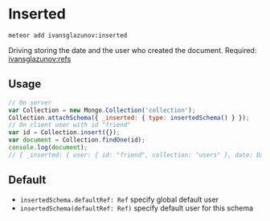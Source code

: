 # Inserted

```
meteor add ivansglazunov:inserted
```

Driving storing the date and the user who created the document.
Required: [ivansglazunov:refs](https://github.com/ivansglazunov/meteor-refs)

## Usage

```js
// On server
var Collection = new Mongo.Collection('collection');
Collection.attachSchema({ _inserted: { type: insertedSchema() } });
// On client user with id "friend"
var id = Collection.insert({});
var document = Collection.findOne(id);
console.log(document);
// { _inserted: { user: { id: "friend", collection: "users" }, date: Date } }
```

## Default

* `insertedSchema.defaultRef: Ref` specify global default user
* `insertedSchema(defaultRef: Ref)` specify default user for this schema